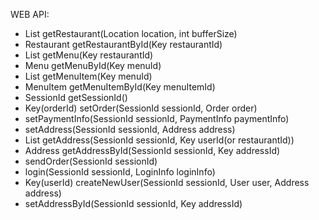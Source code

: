 WEB API:  
- List getRestaurant(Location location, int bufferSize)
- Restaurant getRestaurantById(Key restaurantId)
- List getMenu(Key restaurantId)
- Menu getMenuById(Key menuId)
- List getMenuItem(Key menuId)
- MenuItem getMenuItemById(Key menuItemId)
- SessionId getSessionId()
- Key(orderId) setOrder(SessionId sessionId, Order order)
- setPaymentInfo(SessionId sessionId, PaymentInfo paymentInfo)
- setAddress(SessionId sessionId, Address address) 
- List getAddress(SessionId sessionId, Key userId(or restaurantId))
- Address getAddressById(SessionId sessionId, Key addressId)
- sendOrder(SessionId sessionId)
- login(SessionId sessionId, LoginInfo loginInfo)
- Key(userId) createNewUser(SessionId sessionId, User user, Address address)
- setAddressById(SessionId sessionId, Key addressId)
